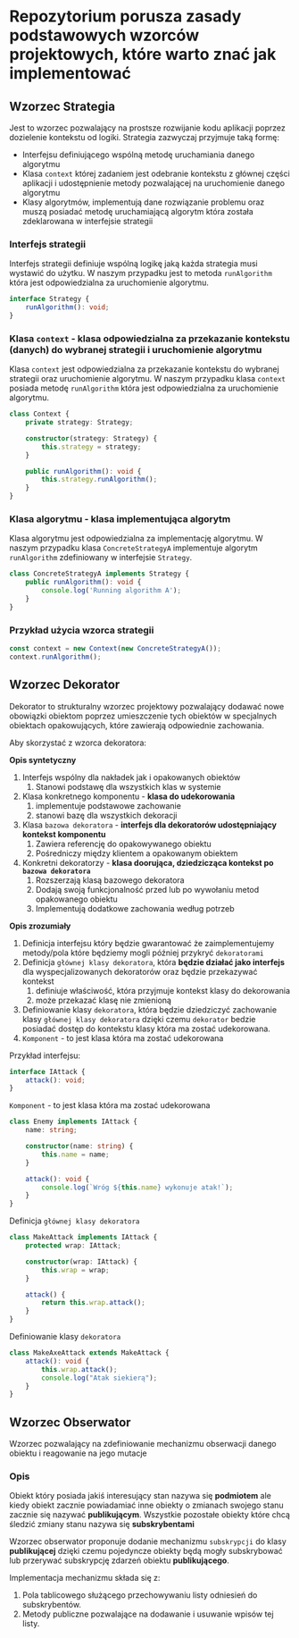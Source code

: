 # Repozytorium porusza zasady podstawowych wzorców projektowych, które warto znać jak implementować

## Wzorzec Strategia

Jest to wzorzec pozwalający na prostsze rozwijanie kodu aplikacji poprzez dozielenie kontekstu od logiki.
Strategia zazwyczaj przyjmuje taką formę:

- Interfejsu definiującego wspólną metodę uruchamiania danego algorytmu
- Klasa `context` której zadaniem jest odebranie kontekstu z głównej części aplikacji i udostępnienie metody pozwalającej na uruchomienie danego algorytmu
- Klasy algorytmów, implementują dane rozwiązanie problemu oraz muszą posiadać metodę uruchamiającą algorytm która została zdeklarowana w interfejsie strategii

### Interfejs strategii

Interfejs strategii definiuje wspólną logikę jaką każda strategia musi wystawić do użytku. W naszym przypadku jest to metoda `runAlgorithm` która jest odpowiedzialna za uruchomienie algorytmu.

```ts
interface Strategy {
    runAlgorithm(): void;
}
```

### Klasa `context` - klasa odpowiedzialna za przekazanie kontekstu (danych) do wybranej strategii i uruchomienie algorytmu

Klasa `context` jest odpowiedzialna za przekazanie kontekstu do wybranej strategii oraz uruchomienie algorytmu. W naszym przypadku klasa `context` posiada metodę `runAlgorithm` która jest odpowiedzialna za uruchomienie algorytmu.

```ts
class Context {
    private strategy: Strategy;

    constructor(strategy: Strategy) {
        this.strategy = strategy;
    }

    public runAlgorithm(): void {
        this.strategy.runAlgorithm();
    }
}
```

### Klasa algorytmu - klasa implementująca algorytm

Klasa algorytmu jest odpowiedzialna za implementację algorytmu. W naszym przypadku klasa `ConcreteStrategyA` implementuje algorytm `runAlgorithm` zdefiniowany w interfejsie `Strategy`.

```ts
class ConcreteStrategyA implements Strategy {
    public runAlgorithm(): void {
        console.log('Running algorithm A');
    }
}
```

### Przykład użycia wzorca strategii

```ts
const context = new Context(new ConcreteStrategyA());
context.runAlgorithm();
```

## Wzorzec Dekorator

Dekorator to strukturalny wzorzec projektowy pozwalający dodawać nowe obowiązki obiektom poprzez umieszczenie tych obiektów w specjalnych obiektach opakowujących, które zawierają odpowiednie zachowania.

Aby skorzystać z wzorca dekoratora:

**Opis syntetyczny**
1. Interfejs wspólny dla nakładek jak i opakowanych obiektów
   1. Stanowi podstawę dla wszystkich klas w systemie
2. Klasa konkretnego komponentu - **klasa do udekorowania**
   1. implementuje podstawowe zachowanie
   2. stanowi bazę dla wszystkich dekoracji
3. Klasa `bazowa dekoratora` - **interfejs dla dekoratorów udostępniający kontekst komponentu**
   1. Zawiera referencję do opakowywanego obiektu
   2. Pośredniczy między klientem a opakowanym obiektem
4. Konkretni dekoratorzy - **klasa doorująca, dziedzicząca kontekst po `bazowa dekoratora`**
   1. Rozszerzają klasą bazowego dekoratora
   2. Dodają swoją funkcjonalność przed lub po wywołaniu metod opakowanego obiektu
   3. Implementują dodatkowe zachowania według potrzeb
   
**Opis zrozumiały**
1. Definicja interfejsu który będzie gwarantować że zaimplementujemy metody/pola które będziemy mogli później przykryć `dekoratorami`
2. Definicja `głównej klasy dekoratora`, która **będzie działać jako interfejs** dla wyspecjalizowanych dekoratorów oraz będzie przekazywać kontekst
   1. definiuje właściwość, która przyjmuje kontekst klasy do dekorowania 
   2. może przekazać klasę nie zmienioną
3. Definiowanie klasy `dekoratora`, która będzie dziedziczyć zachowanie klasy `głównej klasy dekoratora` dzięki czemu `dekorator` bedzie posiadać dostęp do kontekstu klasy która ma zostać udekorowana.
4. `Komponent` - to jest klasa która ma zostać udekorowana

Przykład interfejsu:

```ts
interface IAttack {
    attack(): void;
}
```
 `Komponent` - to jest klasa która ma zostać udekorowana
```ts
class Enemy implements IAttack {
    name: string;

    constructor(name: string) {
        this.name = name;
    }

    attack(): void {
        console.log(`Wróg ${this.name} wykonuje atak!`);
    }
}
```
Definicja `głównej klasy dekoratora`
```ts
class MakeAttack implements IAttack {
    protected wrap: IAttack;

    constructor(wrap: IAttack) {
        this.wrap = wrap;
    }

    attack() {
        return this.wrap.attack();
    }
}
```
Definiowanie klasy `dekoratora`
```ts
class MakeAxeAttack extends MakeAttack {
    attack(): void {
        this.wrap.attack();
        console.log("Atak siekierą");
    }
}
```

## Wzorzec Obserwator

Wzorzec pozwalający na zdefiniowanie mechanizmu obserwacji danego obiektu i reagowanie na jego mutacje

### Opis

Obiekt który posiada jakiś interesujący stan nazywa się **podmiotem** ale kiedy obiekt zacznie powiadamiać inne obiekty o zmianach swojego stanu zacznie się nazywać **publikującym**.
Wszystkie pozostałe obiekty które chcą śledzić zmiany stanu nazywa się **subskrybentami**

Wzorzec obserwator proponuje dodanie mechanizmu `subskrypcji` do klasy **publikującej** dzięki czemu pojedyncze obiekty będą mogły subskrybować lub przerywać subskrypcję zdarzeń obiektu **publikującego**.

Implementacja mechanizmu składa się z:

1. Pola tablicowego służącego przechowywaniu listy odniesień do subskrybentów.
2. Metody publiczne pozwalające na dodawanie i usuwanie wpisów tej listy.

